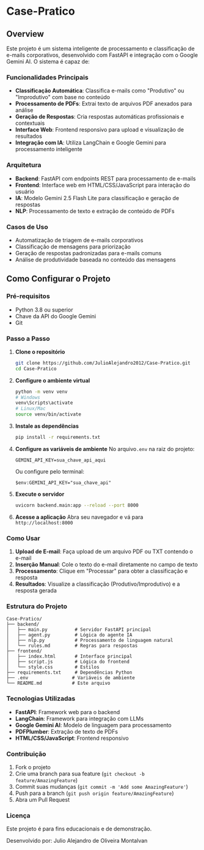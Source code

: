 # Case-Pratico

## Overview

Este projeto é um sistema inteligente de processamento e classificação de e-mails corporativos, desenvolvido com FastAPI e integração com o Google Gemini AI. O sistema é capaz de:

### Funcionalidades Principais

- **Classificação Automática**: Classifica e-mails como "Produtivo" ou "Improdutivo" com base no conteúdo
- **Processamento de PDFs**: Extrai texto de arquivos PDF anexados para análise
- **Geração de Respostas**: Cria respostas automáticas profissionais e contextuais
- **Interface Web**: Frontend responsivo para upload e visualização de resultados
- **Integração com IA**: Utiliza LangChain e Google Gemini para processamento inteligente

### Arquitetura

- **Backend**: FastAPI com endpoints REST para processamento de e-mails
- **Frontend**: Interface web em HTML/CSS/JavaScript para interação do usuário
- **IA**: Modelo Gemini 2.5 Flash Lite para classificação e geração de respostas
- **NLP**: Processamento de texto e extração de conteúdo de PDFs

### Casos de Uso

- Automatização de triagem de e-mails corporativos
- Classificação de mensagens para priorização
- Geração de respostas padronizadas para e-mails comuns
- Análise de produtividade baseada no conteúdo das mensagens

## Como Configurar o Projeto

### Pré-requisitos

- Python 3.8 ou superior
- Chave da API do Google Gemini
- Git

### Passo a Passo

1. **Clone o repositório**
   ```bash
   git clone https://github.com/JulioAlejandro2012/Case-Pratico.git
   cd Case-Pratico
   ```

2. **Configure o ambiente virtual**
   ```bash
   python -m venv venv
   # Windows
   venv\Scripts\activate
   # Linux/Mac
   source venv/bin/activate
   ```

3. **Instale as dependências**
   ```bash
   pip install -r requirements.txt
   ```

4. **Configure as variáveis de ambiente**
   No arquivo`.env` na raiz do projeto:

   ```
   GEMINI_API_KEY=sua_chave_api_aqui
   ```

   Ou configure pelo terminal:

   ```
   $env:GEMINI_API_KEY="sua_chave_api"
   ```

5. **Execute o servidor**
   ```bash
   uvicorn backend.main:app --reload --port 8000
   ```

6. **Acesse a aplicação**
   Abra seu navegador e vá para `http://localhost:8000`

### Como Usar

1. **Upload de E-mail**: Faça upload de um arquivo PDF ou TXT contendo o e-mail
2. **Inserção Manual**: Cole o texto do e-mail diretamente no campo de texto
3. **Processamento**: Clique em "Processar" para obter a classificação e resposta
4. **Resultados**: Visualize a classificação (Produtivo/Improdutivo) e a resposta gerada

### Estrutura do Projeto

```
Case-Pratico/
├── backend/
│   ├── main.py          # Servidor FastAPI principal
│   ├── agent.py         # Lógica do agente IA
│   ├── nlp.py           # Processamento de linguagem natural
│   └── rules.md         # Regras para respostas
├── frontend/
│   ├── index.html       # Interface principal
│   ├── script.js        # Lógica do frontend
│   └── style.css        # Estilos
├── requirements.txt     # Dependências Python
├── .env                # Variáveis de ambiente
└── README.md           # Este arquivo
```

### Tecnologias Utilizadas

- **FastAPI**: Framework web para o backend
- **LangChain**: Framework para integração com LLMs
- **Google Gemini AI**: Modelo de linguagem para processamento
- **PDFPlumber**: Extração de texto de PDFs
- **HTML/CSS/JavaScript**: Frontend responsivo

### Contribuição

1. Fork o projeto
2. Crie uma branch para sua feature (`git checkout -b feature/AmazingFeature`)
3. Commit suas mudanças (`git commit -m 'Add some AmazingFeature'`)
4. Push para a branch (`git push origin feature/AmazingFeature`)
5. Abra um Pull Request

### Licença

Este projeto é para fins educacionais e de demonstração.

Desenvolvido por:
Julio Alejandro de Oliveira Montalvan